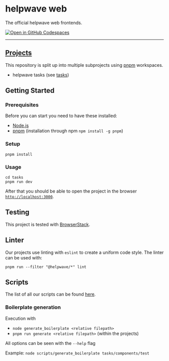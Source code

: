# helpwave web

The official helpwave web frontends.

[![Open in GitHub Codespaces](https://github.com/codespaces/badge.svg)](https://codespaces.new/helpwave/web)

---

## [Projects](./documentation/structure.md) 
This repository is split up into multiple subprojects using [pnpm](https://pnpm.io) workspaces.
- helpwave tasks (see [tasks](/tasks))

## Getting Started

### Prerequisites
Before you can start you need to have these installed:
- [Node.js](https://nodejs.org/)
- [pnpm](https://pnpm.io/) (installation through npm `npm install -g pnpm`)

### Setup
```shell
pnpm install
```

### Usage
```shell
cd tasks
pnpm run dev
```

After that you should be able to open the project in the browser [`http://localhost:3000`](http://localhost:3000).

## Testing
This project is tested with [BrowserStack](https://www.browserstack.com).

## Linter
Our projects use linting with `eslint` to create a uniform code style. The linter can be used with:

```shell
pnpm run --filter "@helpwave/*" lint
```

## Scripts
The list of all our scripts can be found [here](documentation/scripts.md).

### Boilerplate generation

Execution with
- `node generate_boilerplate <relative filepath>`
- `pnpm run generate <relative filepath>` (within the projects)

All options can be seen with the `--help` flag

Example: `node scripts/generate_boilerplate tasks/components/test`


